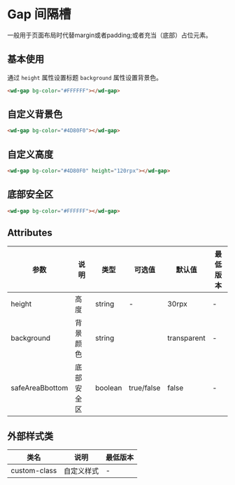 <frame/>

# Gap 间隔槽
一般用于页面布局时代替margin或者padding;或者充当（底部）占位元素。

## 基本使用

通过 `height` 属性设置标题 `background` 属性设置背景色。


```html
<wd-gap bg-color="#FFFFFF"></wd-gap>
```

## 自定义背景色


```html
<wd-gap bg-color="#4D80F0"></wd-gap>
```

## 自定义高度


```html
<wd-gap bg-color="#4D80F0" height="120rpx"></wd-gap>
```



## 底部安全区


```html
<wd-gap bg-color="#FFFFFF"></wd-gap>
```

## Attributes

| 参数              | 说明      | 类型      | 可选值        | 默认值         | 最低版本 |
|-----------------|---------|---------|------------|-------------| -------- |
| height          | 高度      | string  | -          | 30rpx       | -        |
| background      | 背景颜色    | string  |            | transparent | -        |
| safeAreaBbottom | 底部安全区  | boolean | true/false | false       | -        |

## 外部样式类

| 类名                 | 说明             | 最低版本 |
| -------------------- | ---------------- | -------- |
| custom-class         | 自定义样式 | -        |
